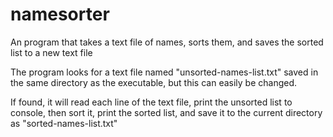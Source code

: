 # namesorter
An program that takes a text file of names, sorts them, and saves the sorted list to a new text file

The program looks for a text file named "unsorted-names-list.txt" saved in the same directory as the executable, but this can easily be changed.

If found, it will read each line of the text file, print the unsorted list to console, then sort it, print the sorted list, and save it to the current directory
as "sorted-names-list.txt"

